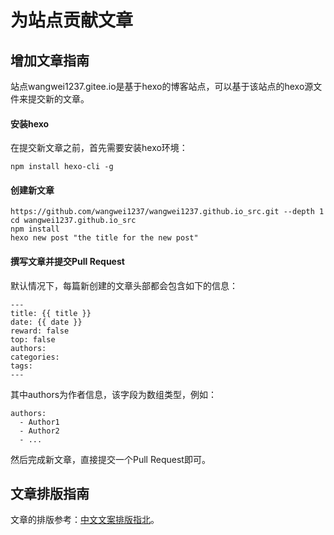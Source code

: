 # 为站点贡献文章

## 增加文章指南
站点wangwei1237.gitee.io是基于hexo的博客站点，可以基于该站点的hexo源文件来提交新的文章。

#### 安装hexo
在提交新文章之前，首先需要安装hexo环境：
```
npm install hexo-cli -g
```

#### 创建新文章
```
https://github.com/wangwei1237/wangwei1237.github.io_src.git --depth 1
cd wangwei1237.github.io_src
npm install
hexo new post "the title for the new post"
```

#### 撰写文章并提交Pull Request
默认情况下，每篇新创建的文章头部都会包含如下的信息：
```
---
title: {{ title }}
date: {{ date }}
reward: false
top: false
authors:
categories:
tags:
---
```

其中authors为作者信息，该字段为数组类型，例如：
```
authors:
  - Author1
  - Author2
  - ...
```

然后完成新文章，直接提交一个Pull Request即可。

## 文章排版指南
文章的排版参考：[中文文案排版指北](https://github.com/sparanoid/chinese-copywriting-guidelines/blob/master/README.zh-CN.md)。

